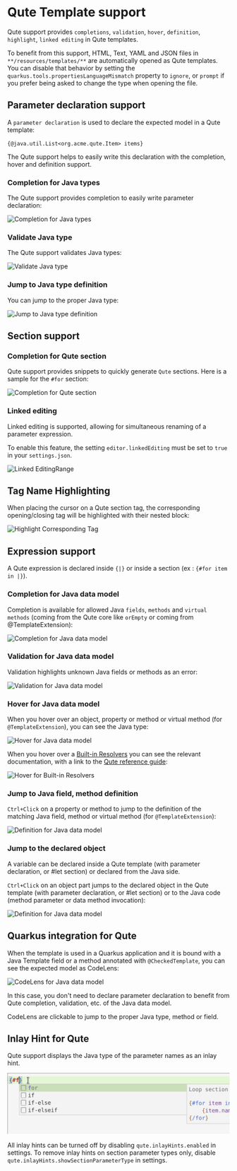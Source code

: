 # Qute Template support

Qute support provides `completions`, `validation`, `hover`, `definition`, `highlight`, `linked editing` in Qute templates.

To benefit from this support, HTML, Text, YAML and JSON files in `**/resources/templates/**` are automatically opened as Qute templates. You can disable that behavior by setting the `quarkus.tools.propertiesLanguageMismatch` property to `ignore`, or `prompt` if you prefer being asked to change the type when opening the file. 

## Parameter declaration support

A `parameter declaration` is used to declare the expected model in a Qute template:

```
{@java.util.List<org.acme.qute.Item> items}
```

The Qute support helps to easily write this declaration with the completion, hover and definition support.

### Completion for Java types

The Qute support provides completion to easily write parameter declaration:

![Completion for Java types](images/QuteTemplateParameterDeclarationCompletion.gif)

### Validate Java type

The Qute support validates Java types:

![Validate Java type](images/QuteTemplateParameterDeclarationValidation.png)

### Jump to Java type definition

You can jump to the proper Java type:

![Jump to Java type definition](images/QuteTemplateParameterDeclarationDefinition.gif)

## Section support

### Completion for Qute section

Qute support provides snippets to quickly generate `Qute` sections. Here is a sample for the `#for` section:

![Completion for Qute section](images/QuteTemplateSectionSnippetCompletion.gif)

### Linked editing

Linked editing is supported, allowing for simultaneous renaming of a parameter expression.

To enable this feature, the setting `editor.linkedEditing` must be set to `true` in your `settings.json`.

![Linked EditingRange](images/QuteTemplateLinkedEditingRange.gif)

## Tag Name Highlighting

When placing the cursor on a Qute section tag, the corresponding opening/closing tag will be highlighted with their nested block:

![Highlight Corresponding Tag](images/QuteTemplateSectionHighlighting.gif)

## Expression support

A Qute expression is declared inside `{|}` or inside a section (ex : `{#for item in |}`).

### Completion for Java data model

Completion is available for allowed Java `fields`, `methods` and `virtual methods` (coming from the Qute core like `orEmpty` or coming from @TemplateExtension):

![Completion for Java data model](images/QuteTemplateCompletionForJavaDataModel.gif)

### Validation for Java data model

Validation highlights unknown Java fields or methods as an error:

![Validation for Java data model](images/QuteTemplateValidationForJavaDataModel.png)

### Hover for Java data model

When you hover over an object, property or method or virtual method (for `@TemplateExtension`), you can see the Java type:

![Hover for Java data model](images/QuteTemplateHoverForJavaDataModel.gif)

When you hover over a [Built-in Resolvers](https://quarkus.io/guides/qute-reference#built-in-resolvers) you can see the relevant documentation, with a link to the [Qute reference guide](https://quarkus.io/guides/qute-reference):

![Hover for Built-in Resolvers](images/QuteTemplateHoverForBuildInResolver.png)

### Jump to Java field, method definition

`Ctrl+Click` on a property or method to jump to the definition of the matching Java field, method or virtual method (for `@TemplateExtension`):

![Definition for Java data model](images/QuteTemplateDefinitionForJavaDataModel.gif)

### Jump to the declared object

A variable can be declared inside a Qute template (with parameter declaration, or #let section) or declared from the Java side.

`Ctrl+Click` on an object part jumps to the declared object in the Qute template (with parameter declaration, or #let section) or to the Java code (method parameter or data method invocation):

![Definition for Java data model](images/QuteTemplateDefinitionForObject.gif)

## Quarkus integration for Qute

When the template is used in a Quarkus application and it is bound with a Java Template field or a method annotated with `@CheckedTemplate`, you can see the expected model as CodeLens:

![CodeLens for Java data model](images/QuteTemplateCodeLensJavaDataModel.png)

In this case, you don't need to declare parameter declaration to benefit from Qute completion, validation, etc. of the Java data model.

CodeLens are clickable to jump to the proper Java type, method or field.

## Inlay Hint for Qute

Qute support displays the Java type of the parameter names as an inlay hint.

![Inlay Hints for Qute](images/QuteTemplateInlayHint.gif)

All inlay hints can be turned off by disabling `qute.inlayHints.enabled` in settings. To remove inlay hints on section parameter types only, disable `qute.inlayHints.showSectionParameterType` in settings.
